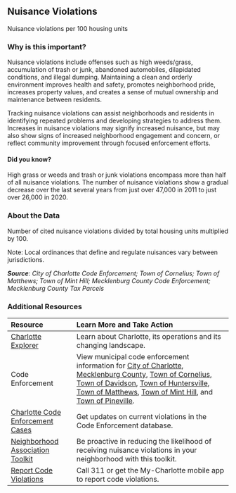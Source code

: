 ## Nuisance Violations
Nuisance violations per 100 housing units

### Why is this important?
Nuisance violations include offenses such as high weeds/grass, accumulation of trash or junk, abandoned automobiles, dilapidated conditions, and illegal dumping. Maintaining a clean and orderly environment improves health and safety, promotes neighborhood pride, increases property values, and creates a sense of mutual ownership and maintenance between residents.  

Tracking nuisance violations can assist neighborhoods and residents in identifying repeated problems and developing strategies to address them. Increases in nuisance violations may signify increased nuisance, but may also show signs of increased neighborhood engagement and concern, or reflect community improvement through focused enforcement efforts.


#### Did you know?
High grass or weeds and trash or junk violations encompass more than half of all nuisance violations. The number of nuisance violations show a gradual decrease over the last several years from just over 47,000 in 2011 to just over 26,000 in 2020. 

### About the Data
Number of cited nuisance violations divided by total housing units multiplied by 100. 

Note: Local ordinances that define and regulate nuisances vary between jurisdictions. 

_**Source**: City of Charlotte Code Enforcement; Town of Cornelius; Town of Matthews; Town of Mint Hill; Mecklenburg County Code Enforcement; Mecklenburg County Tax Parcels_

### Additional Resources
|Resource | Learn More and Take Action | 
|:--- | :--- |
|[Charlotte Explorer](https://explore.charlottenc.gov/)| Learn about Charlotte, its operations and its changing landscape.
|Code Enforcement | View municipal code enforcement information for [City of Charlotte](http://charlottenc.gov/HNS/Code/HealthSanitation/Pages/default.aspx), [Mecklenburg County](https://www.mecknc.gov/luesa/codeenforcement/pages/default.aspx), [Town of Cornelius](http://www.cornelius.org/index.aspx?NID=176), [Town of Davidson](http://www.ci.davidson.nc.us/index.aspx?nid=478), [Town of Huntersville](http://www.huntersville.org/Departments/Planning/CodeEnforcement.aspx), [Town of Matthews](http://www.matthewsnc.gov/pview.aspx?id=20798&catid=567), [Town of Mint Hill](http://www.minthill.com/code_enforcement.php?Code-Enforcement-1), and [Town of Pineville](http://www.pinevillenc.gov/Departments/PlanningZoning/tabid/128/Default.aspx).
|[Charlotte Code Enforcement Cases](http://charlottenc.gov/HNS/Code/Pages/CodeCases.aspx)|Get updates on current violations in the Code Enforcement database.
|[Neighborhood Association Toolkit](http://charlottenc.gov/HNS/Code/HealthSanitation/Pages/Toolkits.aspx) |Be proactive in reducing the likelihood of receiving nuisance violations in your neighborhood with this toolkit.
|[Report Code Violations](http://charlottenc.gov/HNS/Code/Pages/Report.aspx) |Call 311 or get the My-Charlotte mobile app to report code violations.
